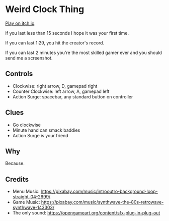 # Weird Clock Thing

[Play on itch.io](https://deplicator.itch.io/weird-clock-thing).

If you last less than 15 seconds I hope it was your first time.

If you can last 1:29, you hit the creator's record.

If you can last 2 minutes you're the most skilled gamer ever and you should send me a screenshot.

## Controls

- Clockwise: right arrow, D, gamepad right
- Counter Clockwise: left arrow, A, gamepad left
- Action Surge: spacebar, any standard button on controller

## Clues

- Go clockwise
- Minute hand can smack baddies
- Action Surge is your friend

## Why

Because.

## Credits

- Menu Music: https://pixabay.com/music/introoutro-background-loop-straight-04-2699/
- Game Music: https://pixabay.com/music/synthwave-the-80s-retrowave-synthwave-143303/
- The only sound: https://opengameart.org/content/sfx-plug-in-plug-out

